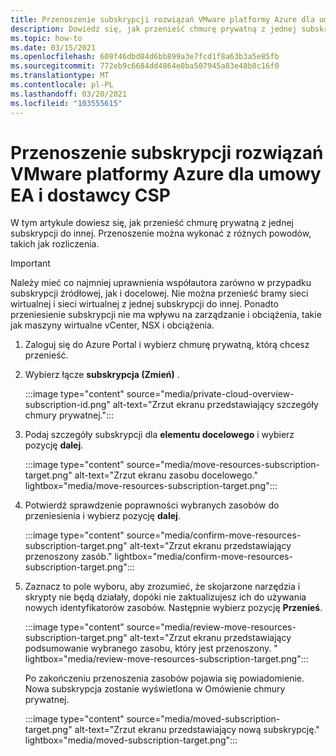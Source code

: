 ```yaml
---
title: Przenoszenie subskrypcji rozwiązań VMware platformy Azure dla umowy EA i dostawcy CSP
description: Dowiedz się, jak przenieść chmurę prywatną z jednej subskrypcji do innej. Przenoszenie można wykonać z różnych powodów, takich jak rozliczenia.
ms.topic: how-to
ms.date: 03/15/2021
ms.openlocfilehash: 608f46dbd84d6bb899a3e7fcd1f8a63b3a5e85fb
ms.sourcegitcommit: 772eb9c6684dd4864e0ba507945a83e48b8c16f0
ms.translationtype: MT
ms.contentlocale: pl-PL
ms.lasthandoff: 03/20/2021
ms.locfileid: "103555615"
---
```

# <a name="move-ea-and-csp-azure-vmware-solution-subscriptions"></a>Przenoszenie subskrypcji rozwiązań VMware platformy Azure dla umowy EA i dostawcy CSP

W tym artykule dowiesz się, jak przenieść chmurę prywatną z jednej subskrypcji do innej. Przenoszenie można wykonać z różnych powodów, takich jak rozliczenia. 

>[!IMPORTANT]
>Należy mieć co najmniej uprawnienia współautora zarówno w przypadku subskrypcji źródłowej, jak i docelowej. Nie można przenieść bramy sieci wirtualnej i sieci wirtualnej z jednej subskrypcji do innej. Ponadto przeniesienie subskrypcji nie ma wpływu na zarządzanie i obciążenia, takie jak maszyny wirtualne vCenter, NSX i obciążenia.

1. Zaloguj się do Azure Portal i wybierz chmurę prywatną, którą chcesz przenieść.

1. Wybierz łącze **subskrypcja (Zmień)** .

   :::image type="content" source="media/private-cloud-overview-subscription-id.png" alt-text="Zrzut ekranu przedstawiający szczegóły chmury prywatnej.":::

1. Podaj szczegóły subskrypcji dla **elementu docelowego** i wybierz pozycję **dalej**.

   :::image type="content" source="media/move-resources-subscription-target.png" alt-text="Zrzut ekranu zasobu docelowego." lightbox="media/move-resources-subscription-target.png":::

1. Potwierdź sprawdzenie poprawności wybranych zasobów do przeniesienia i wybierz pozycję **dalej**. 

   :::image type="content" source="media/confirm-move-resources-subscription-target.png" alt-text="Zrzut ekranu przedstawiający przenoszony zasób." lightbox="media/confirm-move-resources-subscription-target.png":::

1. Zaznacz to pole wyboru, aby zrozumieć, że skojarzone narzędzia i skrypty nie będą działały, dopóki nie zaktualizujesz ich do używania nowych identyfikatorów zasobów. Następnie wybierz pozycję **Przenieś**.

   :::image type="content" source="media/review-move-resources-subscription-target.png" alt-text="Zrzut ekranu przedstawiający podsumowanie wybranego zasobu, który jest przenoszony. " lightbox="media/review-move-resources-subscription-target.png":::

   Po zakończeniu przenoszenia zasobów pojawia się powiadomienie. Nowa subskrypcja zostanie wyświetlona w Omówienie chmury prywatnej.

   :::image type="content" source="media/moved-subscription-target.png" alt-text="Zrzut ekranu przedstawiający nową subskrypcję." lightbox="media/moved-subscription-target.png":::

